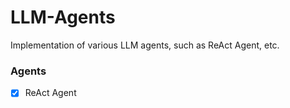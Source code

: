 # LLM-Agents

Implementation of various LLM agents, such as ReAct Agent, etc.

### Agents

- [x] ReAct Agent
